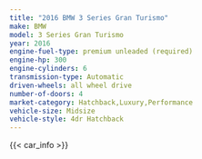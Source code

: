 ```yaml
---
title: "2016 BMW 3 Series Gran Turismo"
make: BMW
model: 3 Series Gran Turismo
year: 2016
engine-fuel-type: premium unleaded (required)
engine-hp: 300
engine-cylinders: 6
transmission-type: Automatic
driven-wheels: all wheel drive
number-of-doors: 4
market-category: Hatchback,Luxury,Performance
vehicle-size: Midsize
vehicle-style: 4dr Hatchback
---
```


{{< car_info >}}
